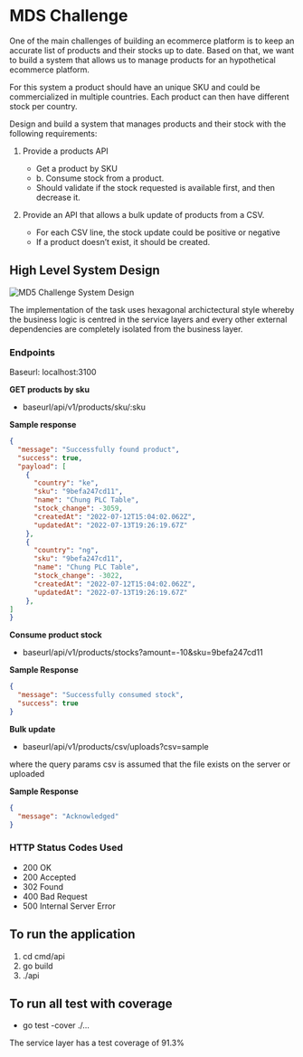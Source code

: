
# MDS Challenge
One of the main challenges of building an ecommerce platform is to keep an accurate
list of products and their stocks up to date.
Based on that, we want to build a system that allows us to manage products for an
hypothetical ecommerce platform.

For this system a product should have an unique SKU and could be commercialized in
multiple countries. Each product can then have different stock per country.

Design and build a system that manages products and their stock with the following
requirements:

1. Provide a products API
    - Get a product by SKU
    - b. Consume stock from a product.
    - Should validate if the stock requested is available first, and then decrease it.

2. Provide an API that allows a bulk update of products from a CSV.
    - For each CSV line, the stock update could be positive or negative
    - If a product doesn’t exist, it should be created.

## High Level System Design
![MD5 Challenge System Design](https://res.cloudinary.com/layitheinfotechguru/image/upload/v1657747076/MDS_system_design_xmsq4u.jpg "System Design Image")

The implementation of the task uses hexagonal archictectural style whereby the business logic is centred in the service layers and every other external dependencies are completely isolated from the business layer.

### Endpoints
Baseurl: localhost:3100

**GET products by sku**
- baseurl/api/v1/products/sku/:sku

**Sample response**

```json
{
  "message": "Successfully found product",
  "success": true,
  "payload": [
    {
      "country": "ke",
      "sku": "9befa247cd11",
      "name": "Chung PLC Table",
      "stock_change": -3059,
      "createdAt": "2022-07-12T15:04:02.062Z",
      "updatedAt": "2022-07-13T19:26:19.67Z"
    },
    {
      "country": "ng",
      "sku": "9befa247cd11",
      "name": "Chung PLC Table",
      "stock_change": -3022,
      "createdAt": "2022-07-12T15:04:02.062Z",
      "updatedAt": "2022-07-13T19:26:19.67Z"
    },
]
}
```
**Consume product stock**
- baseurl/api/v1/products/stocks?amount=-10&sku=9befa247cd11

**Sample Response**
```json
{
  "message": "Successfully consumed stock",
  "success": true
}
```
**Bulk update**
- baseurl/api/v1/products/csv/uploads?csv=sample

where the query params csv is assumed that the file exists on the server or uploaded

**Sample Response**

```json
{
  "message": "Acknowledged"
}
```
### HTTP Status Codes Used
- 200 OK
- 200 Accepted
- 302 Found
- 400 Bad Request
- 500 Internal Server Error

## To run the application 
1. cd cmd/api
2. go build
3. ./api 

## To run all test with coverage 
- go test -cover ./...

The service layer has a test coverage of 91.3%




